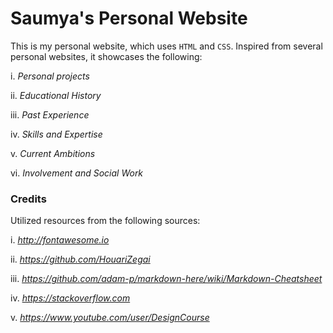 # Saumya's Personal Website

This is my personal website, which uses ```HTML``` and ```CSS```. Inspired from several personal websites, it showcases the following:

i. *Personal projects*

ii. *Educational History*

iii. *Past Experience*

iv. *Skills and Expertise*

v. *Current Ambitions*

vi. *Involvement and Social Work*



### Credits

Utilized resources from the following sources:

i. *http://fontawesome.io*

ii. *https://github.com/HouariZegai*

iii. *https://github.com/adam-p/markdown-here/wiki/Markdown-Cheatsheet*

iv. *https://stackoverflow.com*

v. *https://www.youtube.com/user/DesignCourse*
